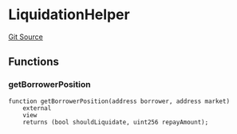 # LiquidationHelper
[Git Source](https://github.com/malda-protocol/malda-lending/blob/6ea8fcbab45a04b689cc49c81c736245cab92c98/src\utils\LiquidationHelper.sol)


## Functions
### getBorrowerPosition


```solidity
function getBorrowerPosition(address borrower, address market)
    external
    view
    returns (bool shouldLiquidate, uint256 repayAmount);
```

